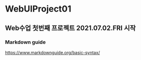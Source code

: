WebUIProject01
==============
Web수업 첫번째 프로젝트 2021.07.02.FRI 시작
-------------------------------------
### Markdown guide
https://www.markdownguide.org/basic-syntax/
